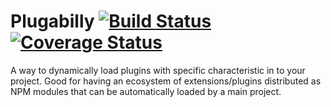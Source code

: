 # Plugabilly [![Build Status](https://travis-ci.org/Snugug/plugabilly.svg?branch=master)](https://travis-ci.org/Snugug/plugabilly) [![Coverage Status](https://coveralls.io/repos/github/Snugug/plugabilly/badge.svg?branch=master)](https://coveralls.io/github/Snugug/plugabilly?branch=master)

A way to dynamically load plugins with specific characteristic in to your project. Good for having an ecosystem of extensions/plugins distributed as NPM modules that can be automatically loaded by a main project.
